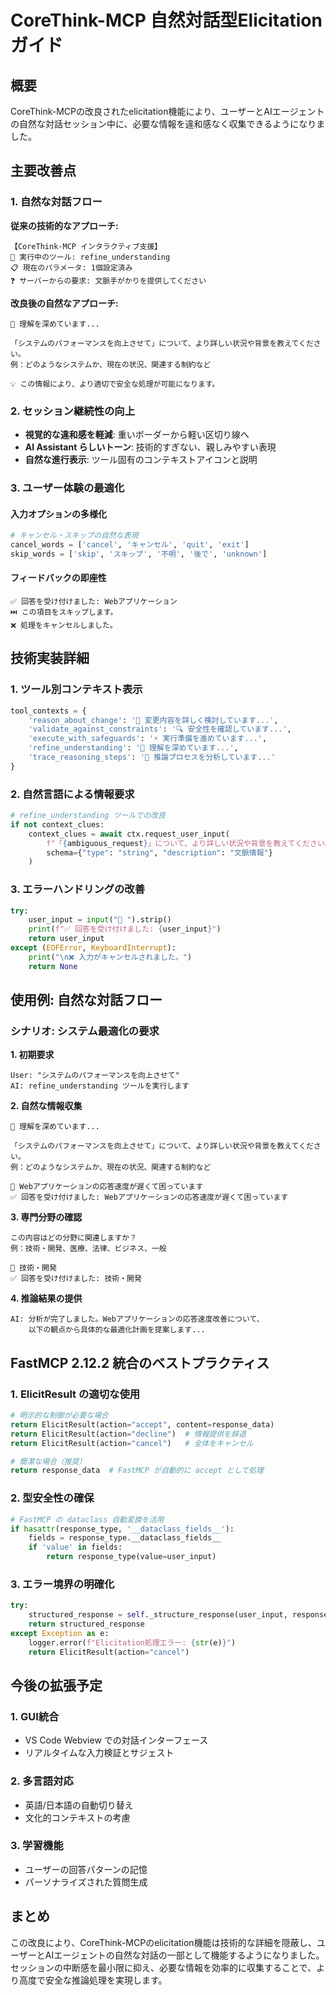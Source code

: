 # CoreThink-MCP 自然対話型Elicitation ガイド

## 概要

CoreThink-MCPの改良されたelicitation機能により、ユーザーとAIエージェントの自然な対話セッション中に、必要な情報を違和感なく収集できるようになりました。

## 主要改善点

### 1. 自然な対話フロー

**従来の技術的なアプローチ:**
```
【CoreThink-MCP インタラクティブ支援】
🎯 実行中のツール: refine_understanding
📋 現在のパラメータ: 1個設定済み
❓ サーバーからの要求: 文脈手がかりを提供してください
```

**改良後の自然なアプローチ:**
```
🤔 理解を深めています...

「システムのパフォーマンスを向上させて」について、より詳しい状況や背景を教えてください。
例：どのようなシステムか、現在の状況、関連する制約など

💡 この情報により、より適切で安全な処理が可能になります。
```

### 2. セッション継続性の向上

- **視覚的な違和感を軽減**: 重いボーダーから軽い区切り線へ
- **AI Assistant らしいトーン**: 技術的すぎない、親しみやすい表現
- **自然な進行表示**: ツール固有のコンテキストアイコンと説明

### 3. ユーザー体験の最適化

#### 入力オプションの多様化
```python
# キャンセル・スキップの自然な表現
cancel_words = ['cancel', 'キャンセル', 'quit', 'exit']
skip_words = ['skip', 'スキップ', '不明', '後で', 'unknown']
```

#### フィードバックの即座性
```
✅ 回答を受け付けました: Webアプリケーション
⏭️ この項目をスキップします。
❌ 処理をキャンセルしました。
```

## 技術実装詳細

### 1. ツール別コンテキスト表示

```python
tool_contexts = {
    'reason_about_change': '🤔 変更内容を詳しく検討しています...',
    'validate_against_constraints': '🔍 安全性を確認しています...',
    'execute_with_safeguards': '⚡ 実行準備を進めています...',
    'refine_understanding': '💭 理解を深めています...',
    'trace_reasoning_steps': '🧠 推論プロセスを分析しています...'
}
```

### 2. 自然言語による情報要求

```python
# refine_understanding ツールでの改良
if not context_clues:
    context_clues = await ctx.request_user_input(
        f"「{ambiguous_request}」について、より詳しい状況や背景を教えてください。\n例：どのようなシステムか、現在の状況、関連する制約など",
        schema={"type": "string", "description": "文脈情報"}
    )
```

### 3. エラーハンドリングの改善

```python
try:
    user_input = input("💬 ").strip()
    print(f"✅ 回答を受け付けました: {user_input}")
    return user_input
except (EOFError, KeyboardInterrupt):
    print("\n❌ 入力がキャンセルされました。")
    return None
```

## 使用例: 自然な対話フロー

### シナリオ: システム最適化の要求

**1. 初期要求**
```
User: "システムのパフォーマンスを向上させて"
AI: refine_understanding ツールを実行します
```

**2. 自然な情報収集**
```
🤔 理解を深めています...

「システムのパフォーマンスを向上させて」について、より詳しい状況や背景を教えてください。
例：どのようなシステムか、現在の状況、関連する制約など

💬 Webアプリケーションの応答速度が遅くて困っています
✅ 回答を受け付けました: Webアプリケーションの応答速度が遅くて困っています
```

**3. 専門分野の確認**
```
この内容はどの分野に関連しますか？
例：技術・開発、医療、法律、ビジネス、一般

💬 技術・開発
✅ 回答を受け付けました: 技術・開発
```

**4. 推論結果の提供**
```
AI: 分析が完了しました。Webアプリケーションの応答速度改善について、
    以下の観点から具体的な最適化計画を提案します...
```

## FastMCP 2.12.2 統合のベストプラクティス

### 1. ElicitResult の適切な使用

```python
# 明示的な制御が必要な場合
return ElicitResult(action="accept", content=response_data)
return ElicitResult(action="decline")  # 情報提供を辞退
return ElicitResult(action="cancel")   # 全体をキャンセル

# 簡潔な場合（推奨）
return response_data  # FastMCP が自動的に accept として処理
```

### 2. 型安全性の確保

```python
# FastMCP の dataclass 自動変換を活用
if hasattr(response_type, '__dataclass_fields__'):
    fields = response_type.__dataclass_fields__
    if 'value' in fields:
        return response_type(value=user_input)
```

### 3. エラー境界の明確化

```python
try:
    structured_response = self._structure_response(user_input, response_type, elicit_context)
    return structured_response
except Exception as e:
    logger.error(f"Elicitation処理エラー: {str(e)}")
    return ElicitResult(action="cancel")
```

## 今後の拡張予定

### 1. GUI統合
- VS Code Webview での対話インターフェース
- リアルタイムな入力検証とサジェスト

### 2. 多言語対応
- 英語/日本語の自動切り替え
- 文化的コンテキストの考慮

### 3. 学習機能
- ユーザーの回答パターンの記憶
- パーソナライズされた質問生成

## まとめ

この改良により、CoreThink-MCPのelicitation機能は技術的な詳細を隠蔽し、ユーザーとAIエージェントの自然な対話の一部として機能するようになりました。セッションの中断感を最小限に抑え、必要な情報を効率的に収集することで、より高度で安全な推論処理を実現します。
